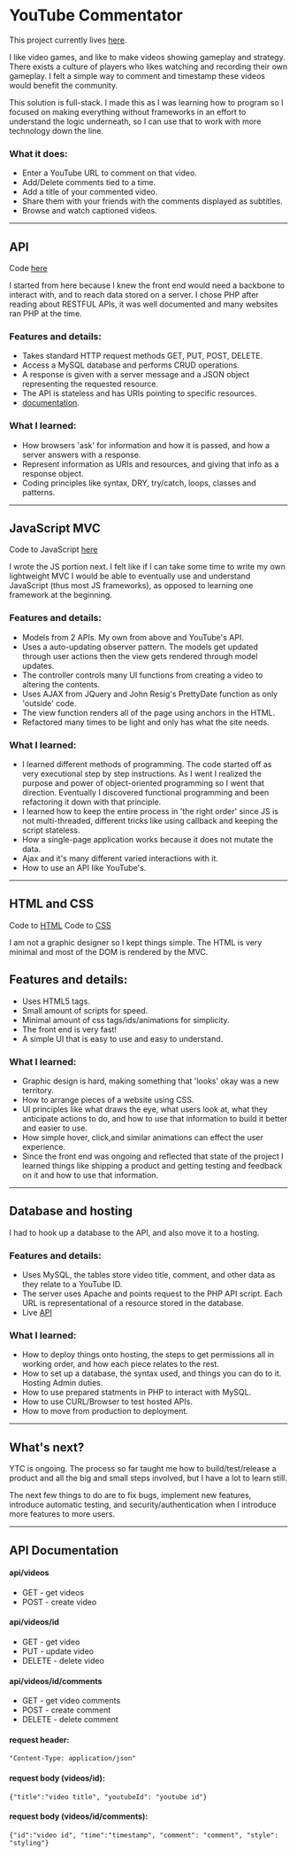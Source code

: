 # <a name="ytc">YouTube Commentator</a>
This project currently lives [here](http://ve12sus.com/ytc).

I like video games, and like to make videos showing gameplay and
strategy. There exists a culture of players who likes watching and
recording their own gameplay. I felt a simple way to comment
and timestamp these videos would benefit the community.

This solution is full-stack. I made this as I was learning how to
program so I focused on making everything without frameworks in an
effort to understand the logic underneath, so I can use that to work
with more technology down the line.

### What it does:
* Enter a YouTube URL to comment on that video.
* Add/Delete comments tied to a time.
* Add a title of your commented video.
* Share them with your friends with the comments displayed as subtitles.
* Browse and watch captioned videos.

---
## <a name="api">API</a>
Code [here](https://github.com/ve12sus/youtube-comment/blob/master/api/server.php)

I started from here because I knew the front end would need a backbone to
interact with, and to reach data stored on a server. I chose PHP after
reading about RESTFUL APIs, it was well documented and many websites ran
PHP at the time.

### Features and details:
* Takes standard HTTP request methods GET, PUT, POST, DELETE.
* Access a MySQL database and performs CRUD operations.
* A response is given with a server message and a JSON object representing
the requested resource.
* The API is stateless and has URIs pointing to specific resources.
* [documentation](#apidoc).

### What I learned:

* How browsers 'ask' for information and how it is passed, and
how a server answers with a response.
* Represent information as URIs and resources, and giving that info as a
response object.
* Coding principles like syntax, DRY, try/catch, loops, classes and
patterns.

---
## <a name="mvc">JavaScript MVC</a>
Code to JavaScript [here](https://github.com/ve12sus/youtube-comment/blob/master/js/player.js)

I wrote the JS portion next. I felt like if I can take some time to write
my own lightweight MVC I would be able to eventually use and understand
JavaScript (thus most JS frameworks), as opposed to learning one framework
at the beginning.

### Features and details:
* Models from 2 APIs. My own from above and YouTube's API.
* Uses a auto-updating observer pattern. The models get updated through
user actions then the view gets rendered through model updates.
* The controller controls many UI functions from creating a video to
altering the contents.
* Uses AJAX from JQuery and John Resig's PrettyDate function as only
'outside' code.
* The view function renders all of the page using anchors in the HTML.
* Refactored many times to be light and only has what the site needs.

### What I learned:

* I learned different methods of programming. The code started off as
very executional step by step instructions. As I went I realized the
purpose and power of object-oriented programming so I went that direction.
Eventually I discovered functional programming and been refactoring it
down with that principle.
* I learned how to keep the entire process in 'the right order' since JS
is not multi-threaded, different tricks like using callback and keeping
the script stateless.
* How a single-page application works because it does not mutate the
data.
* Ajax and it's many different varied interactions with it.
* How to use an API like YouTube's.

---
## HTML and CSS
Code to [HTML](https://github.com/ve12sus/youtube-comment/blob/master/index.html)
Code to [CSS](https://github.com/ve12sus/youtube-comment/blob/master/css/style.css)

I am not a graphic designer so I kept things simple. The HTML is very
minimal and most of the DOM is rendered by the MVC.

## Features and details:
* Uses HTML5 tags.
* Small amount of scripts for speed.
* Minimal amount of css tags/ids/animations for simplicity.
* The front end is very fast!
* A simple UI that is easy to use and easy to understand.

### What I learned:
* Graphic design is hard, making something that 'looks' okay was a new
territory.
* How to arrange pieces of a website using CSS.
* UI principles like what draws the eye, what users look at, what they
anticipate actions to do, and how to use that information to build it
better and easier to use.
* How simple hover, click,and similar animations can effect the user
experience.
* Since the front end was ongoing and reflected that state of the project
I learned things like shipping a product and getting testing and feedback
on it and how to use that information.

---
## Database and hosting
I had to hook up a database to the API, and also move it to
a hosting.

### Features and details:
* Uses MySQL, the tables store video title, comment, and other data as
they relate to a YouTube ID.
* The server uses Apache and points request to the PHP API script. Each
URL is representational of a resource stored in the database.
* Live [API](http://ve12sus.com/ytc/api/videos)

### What I learned:

* How to deploy things onto hosting, the steps to get permissions all in
working order, and how each piece relates to the rest.
* How to set up a database, the syntax used, and things you can do to it.
Hosting Admin duties.
* How to use prepared statments in PHP to interact with MySQL.
* How to use CURL/Browser to test hosted APIs.
* How to move from production to deployment.

---
## What's next?

YTC is ongoing. The process so far taught me how to build/test/release a
product and all the big and small steps involved, but I have a lot to
learn still.

The next few things to do are to fix bugs, implement new features,
introduce automatic testing, and security/authentication when I introduce
more features to more users.

---

## <a name="apidoc">API Documentation</a>

#### api/videos
* GET - get videos
* POST - create video

#### api/videos/id
* GET - get video
* PUT - update video
* DELETE - delete video

#### api/videos/id/comments
* GET - get video comments
* POST - create comment
* DELETE - delete comment

#### request header:
`"Content-Type: application/json"`

#### request body (videos/id):
`{"title":"video title", "youtubeId": "youtube id"}`

#### request body (videos/id/comments):
`{"id":"video id", "time":"timestamp", "comment": "comment", "style": "styling"}`
